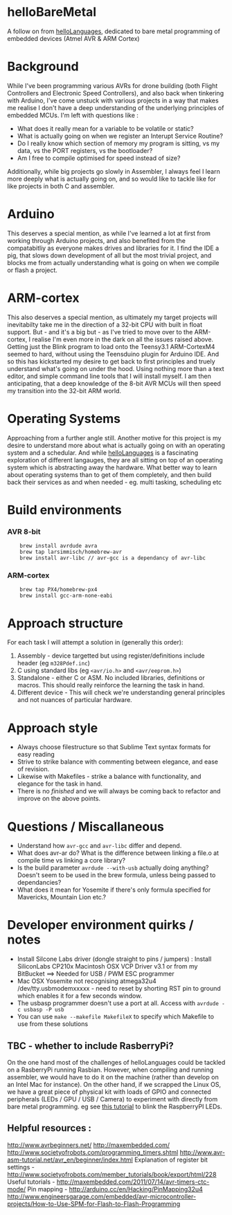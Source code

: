 # helloBareMetal
A follow on from [helloLanguages](https://github.com/danhouldsworth/helloLanguages), dedicated to bare metal programming of embedded devices (Atmel AVR &amp; ARM Cortex)

# Background
While I've been programming various AVRs for drone building (both Flight Controllers and Electronic Speed Controllers), and also back when tinkering with Arduino, I've come unstuck with various projects in a way that makes me realise I don't have a deep understanding of the underlying principles of embedded MCUs.
I'm left with questions like :
* What does it really  mean for a variable to be volatile or static?
* What is actually going on when we register an Interupt Service Routine?
* Do I really know which section of memory my program is sitting, vs my data, vs the PORT registers, vs the bootloader?
* Am I free to compile optimised for speed instead of size?

Additionally, while big projects go slowly in Assembler, I always feel I learn more deeply what is actually going on, and so would like to tackle like for like projects in both C and assembler.

# Arduino
This deserves a special mention, as while I've learned a lot at first from working through Arduino projects, and also benefited from the compatabitliy as everyone makes drives and libraries for it. I find the IDE a pig, that slows down development of all but the most trivial project, and blocks me from actually understanding what is going on when we compile or flash a project.

# ARM-cortex
This also deserves a special mention, as ultimately my target projects will inevitabilty take me in the direction of a 32-bit CPU with built in float support. But - and it's a big but - as I've tried to move over to the ARM-cortex, I realise I'm even more in the dark on all the issues raised above. Getting just the Blink program to load onto the Teensy3.1 ARM-CortexM4 seemed to hard, without using the Teensduino plugin for Arduino IDE. And so this has kickstarted my desire to get back to first principles and truely understand what's going on under the hood. Using nothing more than a text editor, and simple command line tools that I will install myself. I am then anticipating, that a deep knowledge of the 8-bit AVR MCUs will then speed my transition into the 32-bit ARM world.

# Operating Systems
Approaching from a further angle still. Another motive for this project is my desire to understand more about what is actually going on with an operating system and a schedular. And while [helloLanguages](https://github.com/danhouldsworth/helloLanguages) is a fascinating exploration of different langauges, they are all sitting on top of an operating system which is abstracting away the hardware. What better way to learn about operating systems than to get of them completely, and then build back their services as and when needed - eg. multi tasking, scheduling etc

# Build environments

### AVR 8-bit

		brew install avrdude avra
		brew tap larsimmisch/homebrew-avr
		brew install avr-libc // avr-gcc is a dependancy of avr-libc

### ARM-cortex

		brew tap PX4/homebrew-px4
		brew install gcc-arm-none-eabi


# Approach structure
For each task I will attempt a solution in (generally this order):
1. Assembly - device targetted but using register/definitions include header (eg ```m328Pdef.inc```)
2. C using standard libs (eg ```<avr/io.h>``` and ```<avr/eeprom.h>```)
3. Standalone - either C or ASM. No included libraries, definitions or macros. This should really reinforce the learning the task in hand.
4. Different device - This will check we're understanding general principles and not nuances of particular hardware.

# Approach style
* Always choose filestructure so that Sublime Text syntax formats for easy reading
* Strive to strike balance with commenting between elegance, and ease of revision.
* Likewise with Makefiles - strike a balance with functionality, and elegance for the task in hand.
* There is no *finished* and we will always be coming back to refactor and improve on the above points.

# Questions / Miscallaneous
* Understand how ```avr-gcc``` and ```avr-libc``` differ and depend.
* What does avr-ar do? What is the difference between linking a file.o at compile time vs linking a core library?
* Is the build parameter ```avrdude --with-usb``` actually doing anything? Doesn't seem to be used in the brew formula, unless being passed to dependancies?
* What does it mean for Yosemite if there's only formula specified for Mavericks, Mountain Lion etc.?

# Developer environment quirks / notes
* Install Silcone Labs driver (dongle straight to pins / jumpers) : Install SiliconLabs CP210x Macintosh OSX VCP Driver v3.1 or from my BitBucket ==> Needed for USB / PWM ESC programmer
* Mac OSX Yosemite not recognising atmega32u4 /dev/tty.usbmodemxxxxx - need to reset by shorting RST pin to ground which enables it for a few seconds window.
* The usbasp programmer doesn't use a port at all. Access with ```avrdude -c usbasp -P usb```
* You can use ```make --makefile MakefileX``` to specify which Makefile to use from these solutions


## TBC - whether to include RasberryPi?
On the one hand most of the challenges of helloLanguages could be tackled on a RasberryPi running Rasbian. However, when compiling and running assembler, we would have to do it on the machine (rather than develop on an Intel Mac for instance).
On the other hand, if we scrapped the Linux OS, we have a great piece of physical kit with loads of GPIO and connected peripherals (LEDs / GPU / USB / Camera) to experiment with directly from bare metal programming. eg see [this tutorial](http://www.valvers.com/open-software/raspberry-pi/step01-bare-metal-programming-in-cpt1/) to blink the RaspberryPI LEDs.


Helpful resources :
-------------------
http://www.avrbeginners.net/
http://maxembedded.com/
http://www.societyofrobots.com/programming_timers.shtml
http://www.avr-asm-tutorial.net/avr_en/beginner/index.html
Explanation of register bit settings - http://www.societyofrobots.com/member_tutorials/book/export/html/228
Useful tutorials - http://maxembedded.com/2011/07/14/avr-timers-ctc-mode/
Pin mapping - http://arduino.cc/en/Hacking/PinMapping32u4
http://www.engineersgarage.com/embedded/avr-microcontroller-projects/How-to-Use-SPM-for-Flash-to-Flash-Programming

